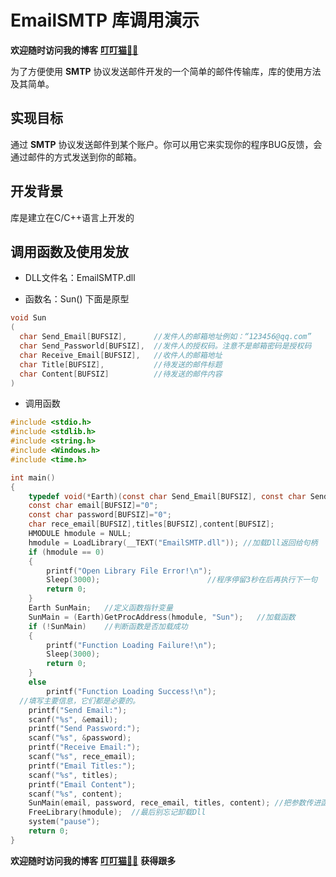EmailSMTP 库调用演示
========
**欢迎随时访问我的博客** **[叮叮猫🐱‍👤]**

为了方便使用 **SMTP** 协议发送邮件开发的一个简单的邮件传输库，库的使用方法及其简单。


实现目标
--
通过 **SMTP** 协议发送邮件到某个账户。你可以用它来实现你的程序BUG反馈，会通过邮件的方式发送到你的邮箱。

开发背景
--
库是建立在C/C++语言上开发的

调用函数及使用发放
--
* DLL文件名：EmailSMTP.dll

* 函数名：Sun() 下面是原型

```c
void Sun
(
  char Send_Email[BUFSIZ],      //发件人的邮箱地址例如：“123456@qq.com”
  char Send_Passworld[BUFSIZ],  //发件人的授权码。注意不是邮箱密码是授权码
  char Receive_Email[BUFSIZ],   //收件人的邮箱地址
  char Title[BUFSIZ],           //待发送的邮件标题
  char Content[BUFSIZ]          //待发送的邮件内容
)
```

* 调用函数


```c
#include <stdio.h>
#include <stdlib.h>
#include <string.h>
#include <Windows.h>
#include <time.h>

int main()
{
	typedef void(*Earth)(const char Send_Email[BUFSIZ], const char Send_Passworld[BUFSIZ], char Receive_Email[BUFSIZ], char Title[BUFSIZ], char Content[BUFSIZ]);
    const char email[BUFSIZ]="0";
	const char password[BUFSIZ]="0";
	char rece_email[BUFSIZ],titles[BUFSIZ],content[BUFSIZ];
	HMODULE hmodule = NULL;
	hmodule = LoadLibrary(__TEXT("EmailSMTP.dll")); //加载Dll返回给句柄
	if (hmodule == 0)
	{
		printf("Open Library File Error!\n");
		Sleep(3000);                        //程序停留3秒在后再执行下一句
		return 0;
	}
	Earth SunMain;   //定义函数指针变量
	SunMain = (Earth)GetProcAddress(hmodule, "Sun");   //加载函数
	if (!SunMain)    //判断函数是否加载成功
	{
		printf("Function Loading Failure!\n");
		Sleep(3000);
		return 0;
	}
	else
		printf("Function Loading Success!\n");
  //填写主要信息，它们都是必要的。
	printf("Send Email:");
	scanf("%s", &email);
	printf("Send Password:");
	scanf("%s", &password);
	printf("Receive Email:");
	scanf("%s", rece_email);
	printf("Email Titles:");
	scanf("%s", titles);
	printf("Email Content");
	scanf("%s", content);
	SunMain(email, password, rece_email, titles, content); //把参数传进函数
	FreeLibrary(hmodule);  //最后别忘记卸载Dll
	system("pause");
	return 0;
}
```
**欢迎随时访问我的博客** **[叮叮猫🐱‍👤]** **获得跟多**

[叮叮猫🐱‍👤]: https://www.dingdcat.net
